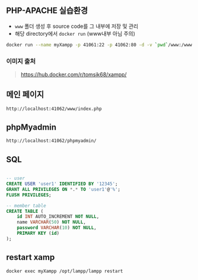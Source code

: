 ## PHP-APACHE 실습환경

- `www` 폴더 생성 후 source code를 그 내부에 저장 및 관리
- 해당 directory에서 `docker run` (www내부 아님 주의)

```bash
docker run --name myXampp -p 41061:22 -p 41062:80 -d -v `pwd`/www:/www tomsik68/xampp
```

### 이미지 출처

> https://hub.docker.com/r/tomsik68/xampp/

## 메인 페이지

```bash
http://localhost:41062/www/index.php
```

## phpMyadmin

```bash
http://localhost:41062/phpmyadmin/
```

## SQL

```sql

-- user
CREATE USER 'user1' IDENTIFIED BY '12345';
GRANT ALL PRIVILEGES ON *.* TO 'user1'@'%';
FLUSH PRIVILEGES;

-- member table
CREATE TABLE (
    id INT AUTO_INCREMENT NOT NULL,
    name VARCHAR(50) NOT NULL,
    password VARCHAR(10) NOT NULL,
    PRIMARY KEY (id)
);

```

## restart xamp

```bash
docker exec myXampp /opt/lampp/lampp restart
```
